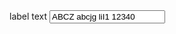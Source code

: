<div class="au-body">
  <label for="text-input-block">label text</label>
  <input class="au-text-input au-text-input--block" name="text-input-block" id="text-input-block" type="text" value="ABCZ abcjg liI1 12340">
</div>
